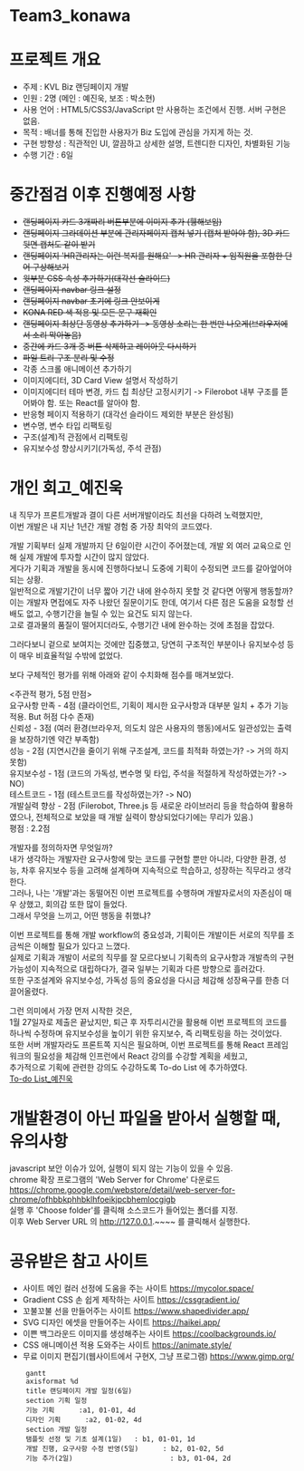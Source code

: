 # Team3_konawa
# 프로젝트 개요
- 주제 : KVL Biz 랜딩페이지 개발
- 인원 : 2명 (메인 : 예진욱, 보조 : 박소현)
- 사용 언어 : HTML5/CSS3/JavaScript 만 사용하는 조건에서 진행. 서버 구현은 없음.
- 목적 : 배너를 통해 진입한 사용자가 Biz 도입에 관심을 가지게 하는 것.
- 구현 방향성 : 직관적인 UI, 깔끔하고 상세한 설명, 트렌디한 디자인, 차별화된 기능
- 수행 기간 : 6일

# 중간점검 이후 진행예정 사항
- ~~랜딩페이지 카드 3개짜리 버튼부분에 이미지 추가 (휑해보임)~~
- ~~랜딩페이지 그라데이션 부분에 관리자페이지 캡처 넣기 (캡처 받아야 함), 3D 카드 뒷면 캡처도 같이 받기~~
- ~~랜딩페이지 'HR관리자는 이런 복지를 원해요' -> HR 관리자 + 임직원을 포함한 단어 구상해보기~~
- ~~윗부분 CSS 속성 추가하기(대각선 슬라이드)~~
- ~~랜딩페이지 navbar 링크 설정~~
- ~~랜딩페이지 navbar 초기에 링크 안보이게~~
- ~~KONA RED 색 적용 및 모든 문구 재확인~~
- ~~랜딩페이지 최상단 동영상 추가하기 -> 동영상 소리는 한 번만 나오게(브라우저에서 소리 막아놓음)~~
- ~~중간에 카드 3개 중 버튼 삭제하고 레이아웃 다시하기~~
- ~~파일 트리 구조 분리 및 수정~~
- 각종 스크롤 애니메이션 추가하기
- 이미지에디터, 3D Card View 설명서 작성하기
- 이미지에디터 테마 변경, 카드 칩 최상단 고정시키기 -> Filerobot 내부 구조를 뜯어봐야 함. 또는 React를 알아야 함.
- 반응형 페이지 적용하기 (대각선 슬라이드 제외한 부분은 완성됨)
- 변수명, 변수 타입 리팩토링
- 구조(설계)적 관점에서 리팩토링
- 유지보수성 향상시키기(가독성, 주석 관점)

# 개인 회고_예진욱
내 직무가 프론트개발과 결이 다른 서버개발이라도 최선을 다하려 노력했지만,<br>
이번 개발은 내 지난 1년간 개발 경험 중 가장 최악의 코드였다.<br>

개발 기획부터 실제 개발까지 단 6일이란 시간이 주어졌는데, 개발 외 여러 교육으로 인해 실제 개발에 투자할 시간이 많지 않았다.<br>
게다가 기획과 개발을 동시에 진행하다보니 도중에 기획이 수정되면 코드를 갈아엎어야 되는 상황.<br>
일반적으로 개발기간이 너무 짧아 기간 내에 완수하지 못할 것 같다면 어떻게 행동할까?<br>
이는 개발자 면접에도 자주 나왔던 질문이기도 한데, 여기서 다른 점은 도움을 요청할 선배도 없고, 수행기간을 늘릴 수 있는 요건도 되지 않는다.<br>
고로 결과물의 품질이 떨어지더라도, 수행기간 내에 완수하는 것에 초점을 잡았다.<br>

그러다보니 겉으로 보여지는 것에만 집중했고, 당연히 구조적인 부분이나 유지보수성 등이 매우 비효율적일 수밖에 없었다.<br>

보다 구체적인 평가를 위해 아래와 같이 수치화해 점수를 매겨보았다.<br>

<주관적 평가, 5점 만점><br>
요구사항 만족 - 4점 (클라이언트, 기획이 제시한 요구사항과 대부분 일치 + 추가 기능 적용. But 허점 다수 존재)<br>
신뢰성 - 3점 (여러 환경(브라우저, 의도치 않은 사용자의 행동)에서도 일관성있는 출력을 보장하기엔 약간 부족함)<br>
성능 - 2점 (지연시간을 줄이기 위해 구조설계, 코드를 최적화 하였는가? -> 거의 하지 못함)<br>
유지보수성 - 1점 (코드의 가독성, 변수명 및 타입, 주석을 적절하게 작성하였는가? -> NO)<br>
테스트코드 - 1점 (테스트코드를 작성하였는가? -> NO)<br>
개발실력 향상 - 2점 (Filerobot, Three.js 등 새로운 라이브러리 등을 학습하여 활용하였으나, 전체적으로 보았을 때 개발 실력이 향상되었다기에는 무리가 있음.)<br>
평점 : 2.2점<br>

개발자를 정의하자면 무엇일까?<br>
내가 생각하는 개발자란 요구사항에 맞는 코드를 구현할 뿐만 아니라, 다양한 환경, 성능, 차후 유지보수 등을 고려해 설계하며 지속적으로 학습하고, 성장하는 직무라고 생각한다.<br>
그러나, 나는 '개발'과는 동떨어진 이번 프로젝트를 수행하며 개발자로서의 자존심이 매우 상했고, 회의감 또한 많이 들었다.<br>
그래서 무엇을 느끼고, 어떤 행동을 취했냐?<br>

이번 프로젝트를 통해 개발 workflow의 중요성과, 기획이든 개발이든 서로의 직무를 조금씩은 이해할 필요가 있다고 느꼈다.<br>
실제로 기획과 개발이 서로의 직무를 잘 모르다보니 기획측의 요구사항과 개발측의 구현가능성이 지속적으로 대립하다가, 결국 일부는 기획과 다른 방향으로 흘러갔다.<br> 
또한 구조설계와 유지보수성, 가독성 등의 중요성을 다시금 체감해 성장욕구를 한층 더 끌어올렸다.<br>

그런 의미에서 가장 먼저 시작한 것은,<br>
1월 27일자로 제출은 끝났지만, 퇴근 후 자투리시간을 활용해 이번 프로젝트의 코드를 하나씩 수정하며 유지보수성을 높이기 위한 유지보수, 즉 리팩토링을 하는 것이었다.<br>
또한 서버 개발자라도 프론트쪽 지식은 필요하며, 이번 프로젝트를 통해 React 프레임워크의 필요성을 체감해 인프런에서 React 강의를 수강할 계획을 세웠고,<br> 
추가적으로 기획에 관련한 강의도 수강하도록 To-do List 에 추가하였다.<br>
[To-do List_예진욱](https://ye-jw.tistory.com/6 "개발블로그 To-do List_예진욱")<br>

# 개발환경이 아닌 파일을 받아서 실행할 때, 유의사항
javascript 보안 이슈가 있어, 실행이 되지 않는 기능이 있을 수 있음.<br>
chrome 확장 프로그램의 'Web Server for Chrome' 다운로드 <br>
https://chrome.google.com/webstore/detail/web-server-for-chrome/ofhbbkphhbklhfoeikjpcbhemlocgigb <br>
실행 후 'Choose folder'를 클릭해 소스코드가 들어있는 폴더를 지정.<br>
이후 Web Server URL 의 http://127.0.0.1.~~~~ 를 클릭해서 실행한다.<br>

# 공유받은 참고 사이트
- 사이트 메인 컬러 선정에 도움을 주는 사이트 https://mycolor.space/ <br> 
- Gradient CSS 손 쉽게 제작하는 사이트 https://cssgradient.io/ <br>
- 꼬불꼬불 선을 만들어주는 사이트 https://www.shapedivider.app/ <br>
- SVG 디자인 에셋을 만들어주는 사이트 https://haikei.app/ <br>
- 이쁜 백그라운드 이미지를 생성해주는 사이트 https://coolbackgrounds.io/ <br>
- CSS 애니메이션 적용 도와주는 사이트 https://animate.style/
- 무료 이미지 편집기(웹사이트에서 구현X, 그냥 프로그램) https://www.gimp.org/




```mermaid
    gantt
    axisformat %d
    title 랜딩페이지 개발 일정(6일)
    section 기획 일정
    기능 기획      :a1, 01-01, 4d
    디자인 기획      :a2, 01-02, 4d
    section 개발 일정
    탬플릿 선정 및 기초 설계(1일)   : b1, 01-01, 1d
    개발 진행, 요구사항 수정 반영(5일)      : b2, 01-02, 5d
    기능 추가(2일)                        : b3, 01-04, 2d
    
 
```
